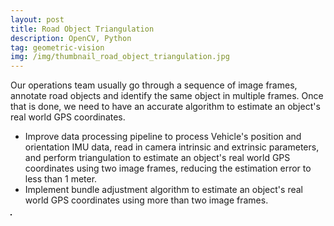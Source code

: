 ```yaml
---
layout: post
title: Road Object Triangulation
description: OpenCV, Python
tag: geometric-vision
img: /img/thumbnail_road_object_triangulation.jpg
---
```


Our operations team usually go through a sequence of image frames, annotate road objects and identify the same object in multiple frames. Once that is done, we need to have an accurate algorithm to estimate an object's real world GPS coordinates.
- Improve data processing pipeline to process Vehicle's position and orientation IMU data, read in camera intrinsic and extrinsic parameters, and perform triangulation to estimate an object's real world GPS coordinates using two image frames, reducing the estimation error to less than 1 meter.
- Implement bundle adjustment algorithm to estimate an object's real world GPS coordinates using more than two image frames.

<div>
	<img class="col" src="{{ site.baseurl }}/img/road_object_triangulation.jpg" alt="" title="Road Object Triangulation" border="1"/>      
</div>